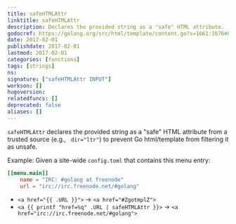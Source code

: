 ```yaml
---
title: safeHTMLAttr
linktitle: safeHTMLAttr
description: Declares the provided string as a "safe" HTML attribute.
godocref: https://golang.org/src/html/template/content.go?s=1661:1676#L33
date: 2017-02-01
publishdate: 2017-02-01
lastmod: 2017-02-01
categories: [functions]
tags: [strings]
ns:
signature: ["safeHTMLAttr INPUT"]
workson: []
hugoversion:
relatedfuncs: []
deprecated: false
aliases: []
---
```


`safeHTMLAttr` declares the provided string as a "safe" HTML attribute
from a trusted source (e.g., ` dir="ltr"`) to prevent Go html/template from filtering it as unsafe.

Example: Given a site-wide `config.toml` that contains this menu entry:

```toml
[[menu.main]]
    name = "IRC: #golang at freenode"
    url = "irc://irc.freenode.net/#golang"
```

* <span class="bad">`<a href="{{ .URL }}">` &rarr; `<a href="#ZgotmplZ">`</span>
* <span class="good">`<a {{ printf "href=%q" .URL | safeHTMLAttr }}>` &rarr; `<a href="irc://irc.freenode.net/#golang">`</span>

